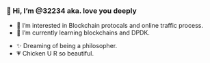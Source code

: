 ### 👋 Hi, I’m @32234 aka. love you deeply
- 👀 I’m interested in Blockchain protocals and online traffic process.
- 🌱 I’m currently learning blockchains and DPDK.
<!-- - 📫 How to reach me 809595488@qq.com. -->
- ✨ Dreaming of being a philosopher.
- 💗 Chicken U R so beautiful.
<!---
32234/32234 is a ✨ special ✨ repository because its `README.md` (this file) appears on your GitHub profile.
You can click the Preview link to take a look at your changes.
--->
